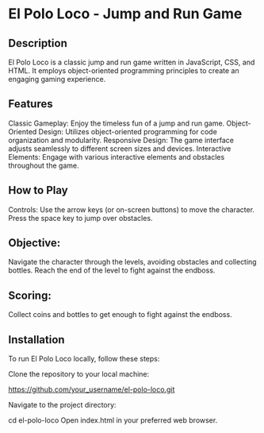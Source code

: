 # El Polo Loco - Jump and Run Game

## Description
El Polo Loco is a classic jump and run game written in JavaScript, CSS, and HTML. It employs object-oriented programming principles to create an engaging gaming experience.

## Features
Classic Gameplay: Enjoy the timeless fun of a jump and run game.
Object-Oriented Design: Utilizes object-oriented programming for code organization and modularity.
Responsive Design: The game interface adjusts seamlessly to different screen sizes and devices.
Interactive Elements: Engage with various interactive elements and obstacles throughout the game.

## How to Play
Controls:
Use the arrow keys (or on-screen buttons) to move the character.
Press the space key to jump over obstacles.

## Objective:
Navigate the character through the levels, avoiding obstacles and collecting bottles.
Reach the end of the level to fight against the endboss.

## Scoring:
Collect coins and bottles to get enough to fight against the endboss.

## Installation
To run El Polo Loco locally, follow these steps:

Clone the repository to your local machine:

https://github.com/your_username/el-polo-loco.git

Navigate to the project directory:

cd el-polo-loco
Open index.html in your preferred web browser.
